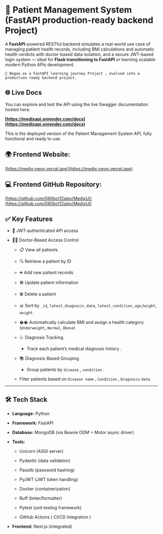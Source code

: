 # 🧠 Patient Management System  (FastAPI production-ready backend  Project)

A **FastAPI**-powered RESTful backend simulates a real-world use case of managing patient health records, including BMI calculations and automatic health verdicts with doctor-based data isolation, and a secure JWT-based login system — ideal for **Flask transitioning to FastAPI** or learning  scalable modern Python APIs development.

    📌 Began as a FastAPI learning journey Project , evolved into a production-ready backend project.


## 🌐 Live Docs

You can explore and test the API using the live Swagger documentation hosted here:

**[https://medixapi.onrender.com/docs](https://medixapi.onrender.com/docs)**

This is the deployed version of the Patient Management System API, fully functional and ready to use.

## 🌍 **Frontend Website:**  
  [https://medix-neon.vercel.app](https://medix-neon.vercel.app) 

##  💻 **Frontend GitHub Repository:**  
  [https://github.com/080bct12alex/MedixUI](https://github.com/080bct12alex/MedixUI)



## ✅ Key Features

-   🔐 JWT-authenticated API access
    
-   👨‍⚕️ Doctor-Based Access Control
      -   📋 View all patients
    
      -   🔍 Retrieve a patient by ID
    
      -   ➕ Add new patient records
    
      -   🛠 Update patient information
    
      -   🗑 Delete a patient
    
      -   📊 Sort by   `_id`, `latest_diagnosis_date`, `latest_condition`, `age`,`height`, `weight`.

      -   �� Automatically calculate BMI and assign a health category (`Underweight`, `Normal`, `Obese`)
     - 🩺 Diagnosis Tracking
       - Track each patient’s medical diagnosis history .
     - 📚 Diagnosis-Based Grouping
       - Group patients by `disease` , `condition` .

     - Filter patients based on  `Disease name` , `Condition` , `Diagnosis` `date`. 
       

----------

## 🛠 Tech Stack

-   **Language:** Python
    
-   **Framework:** FastAPI
    
-   **Database:** MongoDB (via Beanie ODM + Motor async driver)
    
-   **Tools:**
    
    -   Uvicorn (ASGI server)
        
    -   Pydantic (data validation)
        
    -   Passlib (password hashing)
        
    -   PyJWT (JWT token handling)
        
    -   Docker (containerization)
        
    -   Ruff (linter/formatter)
        
    -   Pytest (unit testing framework)
    
    -  GitHub Actions ( CI/CD Integration )
    
        
-   **Frontend:** Next.js (integrated)

